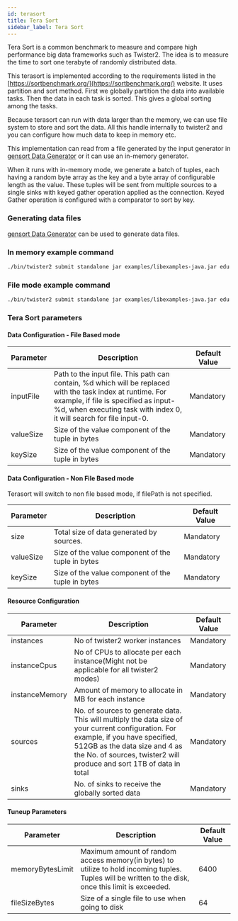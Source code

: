 ```yaml
---
id: terasort
title: Tera Sort
sidebar_label: Tera Sort
---
```


Tera Sort is a common benchmark to measure and compare high performance big data frameworks such 
as Twister2. The idea is to measure the time to sort one terabyte of randomly distributed data.

This terasort is implemented according to the requirements listed in the 
[https://sortbenchmark.org/](https://sortbenchmark.org/) website. It uses partition and sort method. 
First we globally partition the data into available tasks. Then the data in each task is sorted. This 
gives a global sorting among the tasks. 

Because terasort can run with data larger than the memory, we can use file system to store and sort 
the data. All this handle internally to twister2 and you can configure how much data to keep in memory etc.

This implementation can read from a file generated by the input generator in 
[gensort Data Generator](http://www.ordinal.com/gensort.html) or it can use an in-memory generator.

When it runs with in-memory mode, we generate a batch of tuples, each having a random byte array as 
the key and a byte array of configurable length as the value. These tuples will be sent from multiple 
sources to a single sinks with keyed gather operation applied as the connection. Keyed Gather 
operation is configured with a comparator to sort by key. 

### Generating data files

[gensort Data Generator](http://www.ordinal.com/gensort.html) can be used to generate data files.

### In memory example command

```bash
./bin/twister2 submit standalone jar examples/libexamples-java.jar edu.iu.dsc.tws.examples.batch.terasort.TeraSort -size .5 -valueSize 90 -keySize 10 -instances 8 -instanceCPUs 1 -instanceMemory 1024 -sources 8 -sinks 8 -memoryBytesLimit 4000000000 -fileSizeBytes 100000000
```

### File mode example command

```bash
./bin/twister2 submit standalone jar examples/libexamples-java.jar edu.iu.dsc.tws.examples.batch.terasort.TeraSort -size .5 -valueSize 90 -keySize 10 -instances 8 -instanceCPUs 1 -instanceMemory 1024 -sources 8 -sinks 8 -memoryBytesLimit 4000000000 -fileSizeBytes 100000000 -inputFile /path/to/file-%d
```

### Tera Sort parameters

#### Data Configuration - File Based mode

| Parameter  | Description | Default Value |
| ------------- | ------------- | ------------- |
| inputFile  | Path to the input file. This path can contain, %d which will be replaced with the task index at runtime. For example, if file is specified as input-%d, when executing task with index 0, it will search for file input-0.  | Mandatory |
| valueSize | Size of the value component of the tuple in bytes | Mandatory |
| keySize | Size of the value component of the tuple in bytes | Mandatory |


#### Data Configuration - Non File Based mode
Terasort will switch to non file based mode, if filePath is not specified.

| Parameter  | Description | Default Value |
| ------------- | ------------- | ------------- |
| size  | Total size of data generated by sources.  | Mandatory |
| valueSize | Size of the value component of the tuple in bytes | Mandatory |
| keySize | Size of the value component of the tuple in bytes | Mandatory |

#### Resource Configuration

| Parameter  | Description | Default Value |
| ------------- | ------------- | ------------- |
| instances | No of twister2 worker instances | Mandatory |
| instanceCpus | No of CPUs to allocate per each instance(Might not be applicable for all twister2 modes) | Mandatory |
| instanceMemory | Amount of memory to allocate in MB for each instance | Mandatory |
| sources | No. of sources to generate data. This will multiply the data size of your current configuration. For example, if you have specified, 512GB as the data size and 4 as the No. of sources, twister2 will produce and sort 1TB of data in total | Mandatory |
| sinks | No. of sinks to receive the globally sorted data | Mandatory |

#### Tuneup Parameters

| Parameter  | Description | Default Value |
| ------------- | ------------- | ------------- |
| memoryBytesLimit | Maximum amount of random access memory(in bytes) to utilize to hold incoming tuples. Tuples will be written to the disk, once this limit is exceeded. | 6400 |
| fileSizeBytes | Size of a single file to use when going to disk | 64 |


